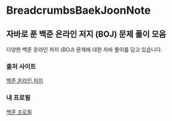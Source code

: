 # BreadcrumbsBaekJoonNote


## 자바로 푼 백준 온라인 저지 (BOJ) 문제 풀이 모음

다양한 백준 온라인 저지 (BOJ) 문제에 대한 자바 풀이를 담고 있습니다.

### 출처 사이트
[백준 온라인 저지](https://www.acmicpc.net/)

### 내 프로필
[백준 프로필](https://www.acmicpc.net/user/axc5126)


